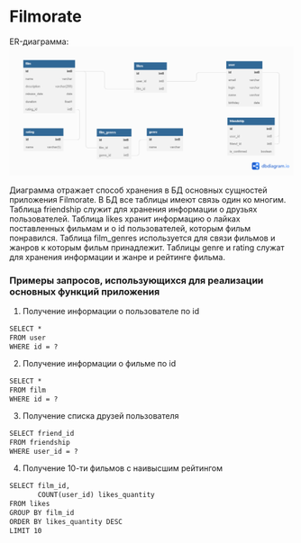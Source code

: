 # Filmorate

ER-диаграмма:
![ER](docs/filmorateER.png)

Диаграмма отражает способ хранения в БД основных сущностей приложения Filmorate. В БД все таблицы имеют связь один ко
многим. Таблица friendship служит для хранения информации о друзьях пользователей. Таблица likes хранит информацию о
лайках поставленных фильмам и о id пользователей, которым фильм понравился. Таблица film_genres используется для связи
фильмов и жанров к которым фильм принадлежит. Таблицы genre и rating служат для хранения информации и жанре и рейтинге
фильма.

### Примеры запросов, использующихся для реализации основных функций приложения

1. Получение информации о пользователе по id

```
SELECT *
FROM user
WHERE id = ?
```

2. Получение информации о фильме по id

```
SELECT *
FROM film
WHERE id = ?
```

3. Получение списка друзей пользователя

```
SELECT friend_id
FROM friendship
WHERE user_id = ?
```

4. Получение 10-ти фильмов с наивысшим рейтингом

```
SELECT film_id,
       COUNT(user_id) likes_quantity
FROM likes
GROUP BY film_id
ORDER BY likes_quantity DESC
LIMIT 10
```
